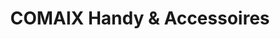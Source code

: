 ---
title: "COMAIX Handy & Accessoires"
url: /aachen/comaix-handy-und-accessoires/
shop: Computer
---